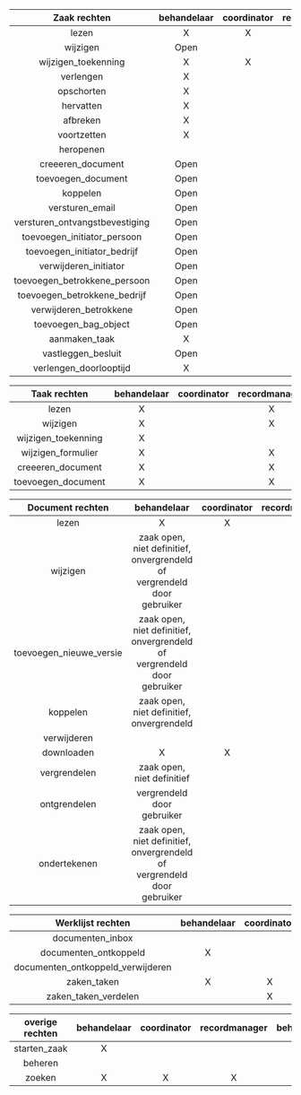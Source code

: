 |          Zaak rechten           | behandelaar | coordinator | recordmanager | beheerder |
|:-------------------------------:|:-----------:|:-----------:|:-------------:|:---------:|
|              lezen              |      X      |      X      |       X       |           |
|            wijzigen             |    Open     |             |       X       |           |
|       wijzigen_toekenning       |      X      |      X      |       X       |           |
|            verlengen            |      X      |             |               |           |
|           opschorten            |      X      |             |               |           |
|            hervatten            |      X      |             |               |           |
|            afbreken             |      X      |             |       X       |           |
|           voortzetten           |      X      |             |       X       |           |
|            heropenen            |             |             |       X       |           |
|        creeeren_document        |    Open     |             |       X       |           |
|       toevoegen_document        |    Open     |             |       X       |           |
|            koppelen             |    Open     |             |       X       |           |
|         versturen_email         |    Open     |             |               |           |
| versturen_ontvangstbevestiging  |    Open     |             |               |           |
|   toevoegen_initiator_persoon   |    Open     |             |               |           |
|   toevoegen_initiator_bedrijf   |    Open     |             |               |           |
|      verwijderen_initiator      |    Open     |             |               |           |
|  toevoegen_betrokkene_persoon   |    Open     |             |               |           |
|  toevoegen_betrokkene_bedrijf   |    Open     |             |               |           |
|     verwijderen_betrokkene      |    Open     |             |               |           |
|      toevoegen_bag_object       |    Open     |             |               |           |
|          aanmaken_taak          |      X      |             |               |           |
|       vastleggen_besluit        |    Open     |             |               |           |
|     verlengen_doorlooptijd      |      X      |             |       X       |           |

|     Taak rechten     | behandelaar | coordinator | recordmanager | beheerder |
|:--------------------:|:-----------:|:-----------:|:-------------:|:---------:|
|        lezen         |      X      |             |       X       |           |
|       wijzigen       |      X      |             |       X       |           |
| wijzigen_toekenning  |      X      |             |               |           |
|  wijzigen_formulier  |      X      |             |       X       |           |
|  creeeren_document   |      X      |             |       X       |           |
|  toevoegen_document  |      X      |             |       X       |           |

|     Document rechten     |                               behandelaar                                | coordinator | recordmanager | beheerder |
|:------------------------:|:------------------------------------------------------------------------:|:-----------:|:-------------:|:---------:|
|          lezen           |                                    X                                     |      X      |       X       |           |
|         wijzigen         | zaak open, niet definitief, onvergrendeld of vergrendeld door gebruiker  |             |       X       |           |
| toevoegen_nieuwe_versie  | zaak open, niet definitief, onvergrendeld of vergrendeld door gebruiker  |             |       X       |           |
|         koppelen         |                zaak open, niet definitief, onvergrendeld                 |             |       X       |           |
|       verwijderen        |                                                                          |             |       X       |           |
|        downloaden        |                                    X                                     |      X      |       X       |           |
|       vergrendelen       |                        zaak open, niet definitief                        |             |       X       |           |
|       ontgrendelen       |                        vergrendeld door gebruiker                        |             |       X       |           |
|       ondertekenen       | zaak open, niet definitief, onvergrendeld of vergrendeld door gebruiker  |             |               |           |

|         Werklijst rechten          | behandelaar | coordinator | recordmanager | beheerder |
|:----------------------------------:|:-----------:|:-----------:|:-------------:|:---------:|
|          documenten_inbox          |             |             |       X       |           |
|       documenten_ontkoppeld        |      X      |             |       X       |           |
| documenten_ontkoppeld_verwijderen  |             |             |       X       |           |
|            zaken_taken             |      X      |      X      |       X       |           |
|        zaken_taken_verdelen        |             |      X      |               |           |

| overige rechten | behandelaar | coordinator | recordmanager | beheerder |
|:---------------:|:-----------:|:-----------:|:-------------:|:---------:|
|  starten_zaak   |      X      |             |               |           |
|     beheren     |             |             |               |     X     |
|     zoeken      |      X      |      X      |       X       |           |
